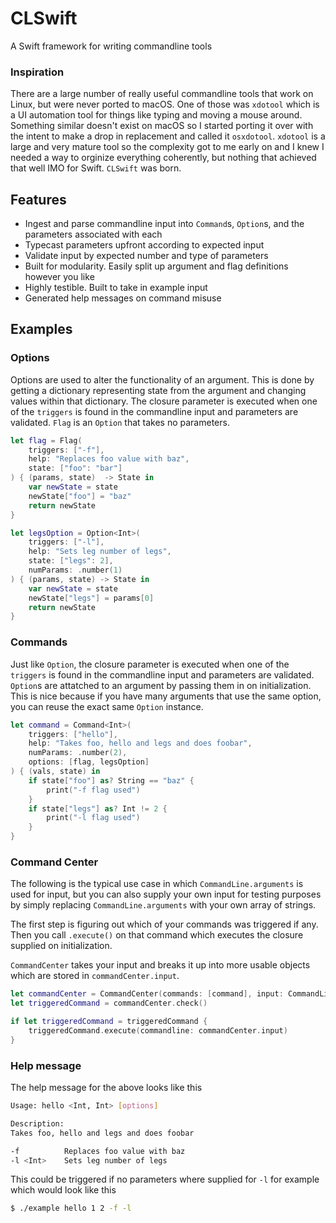 # CLSwift
A Swift framework for writing commandline tools

### Inspiration
There are a large number of really useful commandline tools that work on Linux, but were never ported to macOS. One of those was `xdotool` which is a UI automation tool for things like typing and moving a mouse around. Something similar doesn't exist on macOS so I started porting it over with the intent to make a drop in replacement and called it `osxdotool`. `xdotool` is a large and very mature tool so the complexity got to me early on and I knew I needed a way to orginize everything coherently, but nothing that achieved that well IMO for Swift. `CLSwift` was born.

## Features
* Ingest and parse commandline input into `Command`s, `Option`s, and the parameters associated with each
* Typecast parameters upfront according to expected input
* Validate input by expected number and type of parameters
* Built for modularity. Easily split up argument and flag definitions however you like
* Highly testible. Built to take in example input
* Generated help messages on command misuse

## Examples

### Options
Options are used to alter the functionality of an argument. This is done by getting a dictionary representing state from the argument and changing values within that dictionary. The closure parameter is executed when one of the  `triggers` is found in the commandline input and parameters are validated. `Flag` is an `Option` that takes no parameters.

```swift
let flag = Flag(
    triggers: ["-f"],
    help: "Replaces foo value with baz",
    state: ["foo": "bar"]
) { (params, state)  -> State in
    var newState = state
    newState["foo"] = "baz"
    return newState
}

let legsOption = Option<Int>(
    triggers: ["-l"],
    help: "Sets leg number of legs",
    state: ["legs": 2],
    numParams: .number(1)
) { (params, state) -> State in
    var newState = state
    newState["legs"] = params[0]
    return newState
}
```

### Commands
Just like `Option`, the closure parameter is executed when one of the  `triggers` is found in the commandline input and parameters are validated. `Option`s are attatched to an argument by passing them in on initialization. This is nice because if you have many arguments that use the same option, you can reuse the exact same `Option` instance.

```swift
let command = Command<Int>(
    triggers: ["hello"],
    help: "Takes foo, hello and legs and does foobar",
    numParams: .number(2),
    options: [flag, legsOption]
) { (vals, state) in
    if state["foo"] as? String == "baz" {
        print("-f flag used")
    }
    if state["legs"] as? Int != 2 {
        print("-l flag used")
    }
}
```
    
### Command Center
The following is the typical use case in which `CommandLine.arguments` is used for input, but you can also supply your own input for testing purposes by simply replacing `CommandLine.arguments` with your own array of strings.

The first step is figuring out which of your commands was triggered if any. Then you call `.execute()` on that command which executes the closure supplied on initialization.

`CommandCenter` takes your input and breaks it up into more usable objects which are stored in `commandCenter.input`.

```swift
let commandCenter = CommandCenter(commands: [command], input: CommandLine.arguments)
let triggeredCommand = commandCenter.check()

if let triggeredCommand = triggeredCommand {
    triggeredCommand.execute(commandline: commandCenter.input)
}
```
    
### Help message
The help message for the above looks like this

```bash
Usage: hello <Int, Int> [options]

Description:
Takes foo, hello and legs and does foobar

-f          Replaces foo value with baz
-l <Int>    Sets leg number of legs
```

This could be triggered if no parameters where supplied for `-l` for example which would look like this

```bash
$ ./example hello 1 2 -f -l
```
